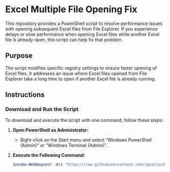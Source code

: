 # Excel Multiple File Opening Fix

This repository provides a PowerShell script to resolve performance issues with opening subsequent Excel files from File Explorer. If you experience delays or slow performance when opening Excel files while another Excel file is already open, this script can help fix that problem.

## Purpose

The script modifies specific registry settings to ensure faster opening of Excel files. It addresses an issue where Excel files opened from File Explorer take a long time to open if another Excel file is already running.

## Instructions

### Download and Run the Script

To download and execute the script with one command, follow these steps:

1. **Open PowerShell as Administrator:**
   - Right-click on the Start menu and select “Windows PowerShell (Admin)” or “Windows Terminal (Admin)”.

2. **Execute the Following Command:**
   ```powershell
   Invoke-WebRequest -Uri "https://raw.githubusercontent.com/ignatiosdev/Excel-Multiple-File-Opening-Fix/main/Fix-Excel-Opening-Issue.ps1" -OutFile "Fix-Excel-Opening-Issue.ps1"; .\Fix-Excel-Opening-Issue.ps1
